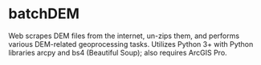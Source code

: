 # batchDEM
Web scrapes DEM files from the internet, un-zips them, and performs various DEM-related geoprocessing tasks. Utilizes Python 3+ with Python libraries arcpy and bs4 (Beautiful Soup); also requires ArcGIS Pro.
